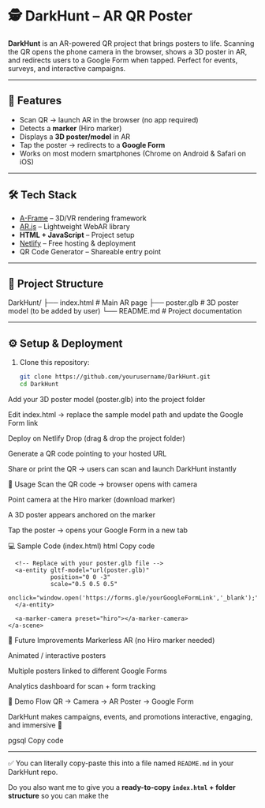 # 🕵️ DarkHunt – AR QR Poster

**DarkHunt** is an AR-powered QR project that brings posters to life. Scanning the QR opens the phone camera in the browser, shows a 3D poster in AR, and redirects users to a Google Form when tapped. Perfect for events, surveys, and interactive campaigns.

---

## 🚀 Features
- Scan QR → launch AR in the browser (no app required)  
- Detects a **marker** (Hiro marker)  
- Displays a **3D poster/model** in AR  
- Tap the poster → redirects to a **Google Form**  
- Works on most modern smartphones (Chrome on Android & Safari on iOS)  

---

## 🛠️ Tech Stack
- [A-Frame](https://aframe.io/) – 3D/VR rendering framework  
- [AR.js](https://github.com/AR-js-org/AR.js/) – Lightweight WebAR library  
- **HTML + JavaScript** – Project setup  
- [Netlify](https://app.netlify.com/drop) – Free hosting & deployment  
- QR Code Generator – Shareable entry point  

---

## 📂 Project Structure
DarkHunt/
├── index.html # Main AR page
├── poster.glb # 3D poster model (to be added by user)
└── README.md # Project documentation

---

## ⚙️ Setup & Deployment
1. Clone this repository:
   ```bash
   git clone https://github.com/yourusername/DarkHunt.git
   cd DarkHunt
Add your 3D poster model (poster.glb) into the project folder

Edit index.html → replace the sample model path and update the Google Form link

Deploy on Netlify Drop (drag & drop the project folder)

Generate a QR code pointing to your hosted URL

Share or print the QR → users can scan and launch DarkHunt instantly

🎯 Usage
Scan the QR code → browser opens with camera

Point camera at the Hiro marker (download marker)

A 3D poster appears anchored on the marker

Tap the poster → opens your Google Form in a new tab

💻 Sample Code (index.html)
html
Copy code
<!DOCTYPE html>
<html>
  <head>
    <script src="https://aframe.io/releases/1.2.0/aframe.min.js"></script>
    <script src="https://cdn.rawgit.com/jeromeetienne/AR.js/2.0.8/aframe/build/aframe-ar.js"></script>
  </head>
  <body style="margin:0; overflow:hidden;">
    <a-scene embedded arjs>
      
      <!-- Replace with your poster.glb file -->
      <a-entity gltf-model="url(poster.glb)" 
                position="0 0 -3" 
                scale="0.5 0.5 0.5"
                onclick="window.open('https://forms.gle/yourGoogleFormLink','_blank');">
      </a-entity>

      <a-marker-camera preset="hiro"></a-marker-camera>
    </a-scene>
  </body>
</html>
🔮 Future Improvements
Markerless AR (no Hiro marker needed)

Animated / interactive posters

Multiple posters linked to different Google Forms

Analytics dashboard for scan + form tracking

📸 Demo Flow
QR → Camera → AR Poster → Google Form

DarkHunt makes campaigns, events, and promotions interactive, engaging, and immersive 🎯

pgsql
Copy code

---

✅ You can literally copy-paste this into a file named `README.md` in your DarkHunt repo.  

Do you also want me to give you a **ready-to-copy `index.html` + folder structure** so you can make the
